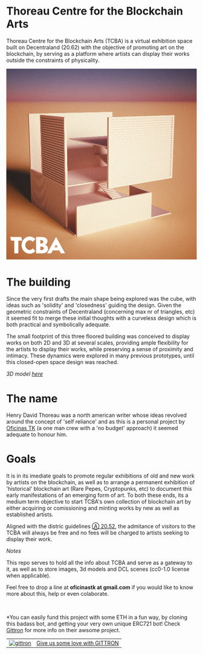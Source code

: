 # Thoreau Centre for the Blockchain Arts

Thoreau Centre for the Blockchain Arts (TCBA) is a virtual exhibition space built on Decentraland (20.62) with the objective of promoting art on the blockchain, by serving as a platform where artists can display their works outside the constraints of physicality.


![TCBA](https://raw.githubusercontent.com/oficinastk/Thoreau.Centre.Blockchain.Arts/master/TCBAgit.png?token=AnOIgFbV6O1mOcHWTu7I1qfHiAue4iQUks5cofclwA%3D%3D)


# The building

Since the very first drafts the main shape being explored was the cube, with ideas such as 'solidity' and 'closedness' guiding the design. Given the geometric constraints of Decentraland (concerning max nr of triangles, etc) it seemed fit to merge these initial thoughts with a curveless design which is both practical and symbolically adequate.

The small footprint of this three floored building was conceived to display works on both 2D and 3D at several scales, providing ample flexibility for the artists to display their works, while preserving a sense of proximity and intimacy. These dynamics were explored in many previous prototypes, until this closed-open space design was reached.

*3D model [here](https://sketchfab.com/3d-models/tcba-with-visitors-e8ca61e25d4f40d7bf8bcc0c4a5e5b54)*


# The name

Henry David Thoreau was a north american writer whose ideas revolved around the concept of 'self reliance' and as this is a personal project by [Oficinas TK](https://oficinastk.github.io) (a one man crew with a 'no budget' approach) it seemed adequate to honour him. 


# Goals

It is in its imediate goals to promote regular exhibitions of old and new work by artists on the blockchain, as well as to arrange a permanent exhibition of 'historical' blockchain art (Rare Pepes, Cryptopunks, etc) to document this early manifestations of an emerging form of art. To both these ends, its a medium term objective to start TCBA's own collection of blockchain art by either acquiring or comissioning and minting works by new as well as established artists.

Aligned with the distric guidelines [Ⓐ 20.52](https://github.com/decentraland/districts/issues/18), the admitance of visitors to the TCBA will always be free and no fees will be charged to artists seeking to display their work.


*Notes*

This repo serves to hold all the info about TCBA and serve as a gateway to it, as well as to store images, 3d models and DCL scenes (cc0-1.0 license when applicable).

Feel free to drop a line at **oficinastk at gmail.com** if you would like to know more about this, help or even colaborate.

&nbsp;
&nbsp;

*You can easily fund this project with some ETH in a fun way, by cloning this badass bot, and getting your very own unique ERC721 bot! Check [Gittron](https://gittron.me/about) for more info on their awsome project.

<table border="0"><tr>  <td><a href="https://gittron.me/bots/0x88435a2b05a5f9ad073ed00ac9e79dd8"><img src="https://s3.amazonaws.com/od-flat-svg/0x88435a2b05a5f9ad073ed00ac9e79dd8.png" alt="gittron" width="50"/></a></td><td><a href="https://gittron.me/bots/0x88435a2b05a5f9ad073ed00ac9e79dd8">Give us some love with GITTRON</a></td></tr></table>
